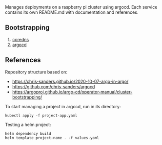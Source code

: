 Manages deployments on a raspberry pi cluster using argocd.
Each service contains its own README.md with documentation and references.

## Bootstrapping

1. [coredns](./infrastructure/coredns/)
2. [argocd](./infrastructure/argocd/)

## References

Repository structure based on:
* https://chris-sanders.github.io/2020-10-07-argo-in-argo/
* https://github.com/chris-sanders/argocd
* https://argoproj.github.io/argo-cd/operator-manual/cluster-bootstrapping/

To start managing a project in argocd, run in its directory:
```
kubectl apply -f project-app.yaml
```

Testing a helm project:
```
helm dependency build
helm template project-name . -f values.yaml
```
